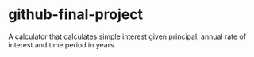 # github-final-project
A calculator that calculates simple interest given principal, annual rate of interest and time period in years.
